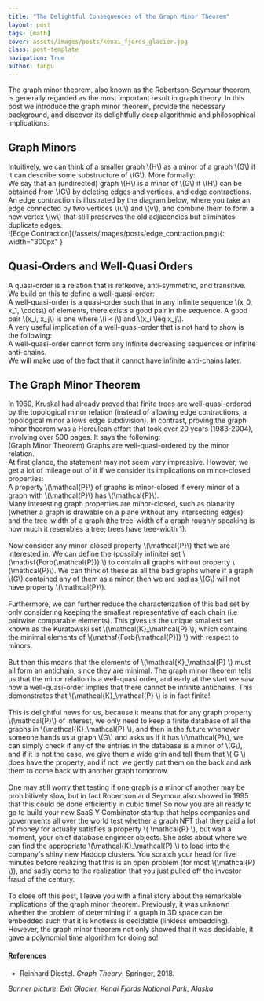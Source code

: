 ```yaml
---
title: "The Delightful Consequences of the Graph Minor Theorem"
layout: post
tags: [math]
cover: assets/images/posts/kenai_fjords_glacier.jpg
class: post-template
navigation: True
author: fanpu
---
```


The graph minor theorem, also known as the Robertson–Seymour theorem, is generally regarded as the most important result in graph theory. 
In this post we introduce the graph minor theorem, provide the necessary background,
and discover its delightfully deep algorithmic and philosophical implications.

## Graph Minors

<div>
Intuitively, we can think of a smaller graph \(H\) as a minor of a graph \(G\)
if it can describe some substructure of \(G\). More formally:
</div>

<div class="definition">
We say that an (undirected) graph \(H\) is a minor of \(G\) if \(H\) can be obtained from \(G\) by deleting edges and vertices, and edge contractions.
An edge contraction is illustrated by the diagram below, where you take an edge 
connected by two vertices \(u\) and \(v\), and combine them to form a new vertex \(w\) that still preserves the old adjacencies but eliminates duplicate edges.
</div>
![Edge Contraction](/assets/images/posts/edge_contraction.png){: width="300px" }

## Quasi-Orders and Well-Quasi Orders
<div>
A quasi-order is a relation that is reflexive, anti-symmetric, and transitive.
We build on this to define a well-quasi-order:
</div>

<div class="definition">
A well-quasi-order is a quasi-order such that in any infinite sequence \(x_0, x_1, \cdots\) of elements, there exists a good pair in the sequence. 
A good pair \(x_i, x_j\) is one where \(i < j\) and \(x_i \leq x_j\). 
</div>

<div>
A very useful implication of a well-quasi-order that is not hard to show is the following:
</div>
<div class="lemma">
A well-quasi-order cannot form any infinite decreasing sequences or infinite anti-chains.
</div>

<div>
We will make use of the fact that it cannot have infinite anti-chains later.
</div>

## The Graph Minor Theorem
<div>
In 1960, Kruskal had already proved that finite trees are well-quasi-ordered by the topological minor relation (instead of allowing edge contractions, a topological minor allows edge subdivision). 
In contrast, proving the graph minor theorem was a Herculean effort that took over 20 years (1983-2004), involving over 500 pages. It says the following:
</div>

<div class="theorem">
(Graph Minor Theorem) Graphs are well-quasi-ordered by the minor relation.
</div>

<div>
At first glance, the statement may not seem very impressive. However, we get a lot of mileage out of it if we consider its implications on minor-closed properties:
</div>

<div class="definition">
A property \(\mathcal{P}\) of graphs is minor-closed if every minor of a graph with \(\mathcal{P}\) has \(\mathcal{P}\).
</div>

<div>
Many interesting graph properties are minor-closed, such as planarity (whether a graph is drawable on a plane without any intersecting edges) and the tree-width of a graph (the tree-width of a graph roughly speaking is how much it resembles a tree; trees have tree-width 1).
<br>
<br>
Now consider any minor-closed property \(\mathcal{P}\) that we are interested in.
We can define the (possibly infinite) set \(\mathsf{Forb(\mathcal{P})} \) to contain all graphs without property \(\mathcal{P}\). We can think of these as all the bad graphs
where if a graph \(G\) contained any of them as a minor, then we are sad as \(G\) will not have property \(\mathcal{P}\). 
<br>
<br>
Furthermore, we can further reduce the characterization of this bad set by only considering keeping the
smallest representative of each chain (i.e pairwise comparable elements).
This gives us the unique smallest set known as the Kuratowski set \(\mathcal{K}_\mathcal{P} \),
which contains the minimal elements of \(\mathsf{Forb(\mathcal{P})} \) with respect to minors.
<br>
<br>
But then this means that the elements of \(\mathcal{K}_\mathcal{P} \) must all form an antichain, since they are minimal. The graph minor theorem tells us that the minor
relation is a well-quasi order, and early at the start we saw how a well-quasi-order implies that there cannot be infinite antichains. This demonstrates that \(\mathcal{K}_\mathcal{P} \) is in fact finite!
<br>
<br>
This is delightful news for us, because it means that for any graph property \(\mathcal{P}\)
of interest, we only need to keep a finite database of all the graphs in \(\mathcal{K}_\mathcal{P} \), and then in the future whenever someone hands us a graph \(G\) and asks
us if it has \(\mathcal{P}\), we can simply check if any of the entries in the database is a minor of \(G\), and if it is not the case, we give them a wide grin and tell them that
\( G \) does have the property, and if not, we gently pat them on the back and ask them to come back with another graph tomorrow.
<br>
<br>
One may still worry that testing if one graph is a minor of another may be prohibitively slow,
but in fact Robertson and Seymour also showed in 1995 that this could be done efficiently in cubic time! So now you are all ready to go to build your new SaaS Y Combinator startup that helps companies and governments all over the world test whether a graph NFT that they paid a lot of money for actually satisfies a property \( \mathcal{P} \), but wait a moment, your chief database engineer objects. She asks about where we can find the appropriate \(\mathcal{K}_\mathcal{P} \) to load into the company's shiny new Hadoop clusters. You scratch your head for five minutes before realizing that this is an open problem (for most \(\mathcal{P} \)), and sadly come to the realization that you just pulled off the investor fraud of the century.
<br>
<br>
To close off this post, I leave you with a final story about the remarkable implications of the graph minor theorem. Previously, it was unknown whether the problem of determining if a graph in 3D space can be embedded such that it is knotless is decidable (linkless embedding). However, the graph minor theorem not only showed that it was decidable, it gave a polynomial time algorithm for doing so!
</div>

#### References
- Reinhard Diestel. *Graph Theory*. Springer, 2018.

*Banner picture: Exit Glacier, Kenai Fjords National Park, Alaska*
